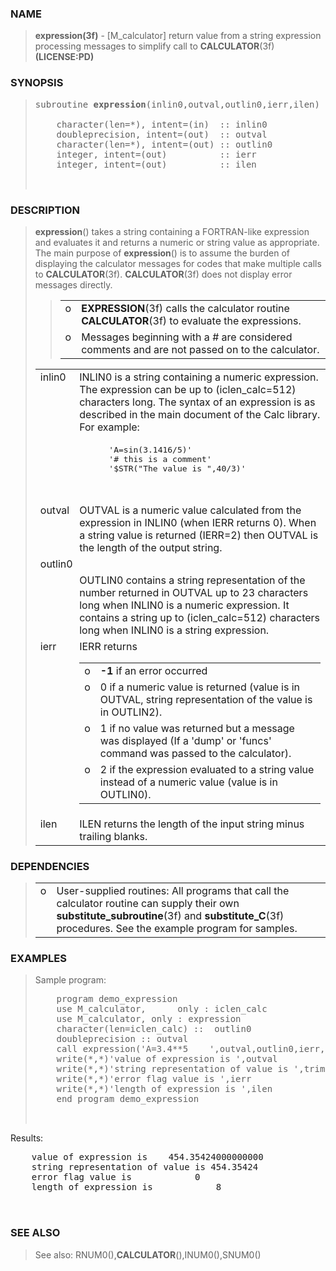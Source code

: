 <?
<body>
  <a name="top" id="top"></a>

  <div id="Container">
    <div id="Content">
      <div class="c13">
      </div><a name="0"></a>

      <h3><a name="0">NAME</a></h3>

      <blockquote>
        <b>expression(3f)</b> - [M_calculator] return value from a string expression processing messages to simplify call to <b>CALCULATOR</b>(3f)
        <b>(LICENSE:PD)</b>
      </blockquote><a name="contents" id="contents"></a>

      <h3><a name="8">SYNOPSIS</a></h3>

      <blockquote>
        <pre>
subroutine <b>expression</b>(inlin0,outval,outlin0,ierr,ilen)
<br />    character(len=*), intent=(in)  :: inlin0
    doubleprecision, intent=(out)  :: outval
    character(len=*), intent=(out) :: outlin0
    integer, intent=(out)          :: ierr
    integer, intent=(out)          :: ilen
<br />
</pre>
      </blockquote><a name="2"></a>

      <h3><a name="2">DESCRIPTION</a></h3>

      <blockquote>
        <b>expression</b>() takes a string containing a FORTRAN-like expression and evaluates it and returns a numeric or string value as appropriate. The
        main purpose of <b>expression</b>() is to assume the burden of displaying the calculator messages for codes that make multiple calls to
        <b>CALCULATOR</b>(3f). <b>CALCULATOR</b>(3f) does not display error messages directly.

        <blockquote>
          <table cellpadding="3">

            <tr valign="top">
              <td width="3%">o</td>

              <td><b>EXPRESSION</b>(3f) calls the calculator routine <b>CALCULATOR</b>(3f) to evaluate the expressions.</td>
            </tr>

            <tr valign="top">
              <td width="3%">o</td>

              <td>Messages beginning with a # are considered comments and are not passed on to the calculator.</td>
            </tr>

          </table>
        </blockquote>

        <table cellpadding="3">
          <tr valign="top">
            <td class="c14" width="6%" nowrap="nowrap">inlin0</td>

            <td valign="bottom">INLIN0 is a string containing a numeric expression. The expression can be up to (iclen_calc=512) characters long. The syntax
            of an expression is as described in the main document of the Calc library. For example:</td>
          </tr>

          <tr>
            <td colspan="2">
              <pre>
              'A=sin(3.1416/5)'
              '# this is a comment'
              '$STR("The value is ",40/3)'
<br />
</pre>
            </td>
          </tr>

          <tr valign="top">
            <td class="c14" width="6%" nowrap="nowrap">outval</td>

            <td valign="bottom">OUTVAL is a numeric value calculated from the expression in INLIN0 (when IERR returns 0). When a string value is returned
            (IERR=2) then OUTVAL is the length of the output string.</td>
          </tr>

          <tr valign="top">
            <td class="c14" colspan="2">outlin0</td>
          </tr>

          <tr valign="top">
            <td width="6%"></td>

            <td>OUTLIN0 contains a string representation of the number returned in OUTVAL up to 23 characters long when INLIN0 is a numeric expression. It
            contains a string up to (iclen_calc=512) characters long when INLIN0 is a string expression.</td>
          </tr>

          <tr valign="top">
            <td class="c14" width="6%" nowrap="nowrap">ierr</td>

            <td valign="bottom">
              IERR returns

              <table width="100%" cellpadding="3">

                <tr valign="top">
                  <td width="3%">o</td>

                  <td><b>-1</b> if an error occurred</td>
                </tr>

                <tr valign="top">
                  <td width="3%">o</td>

                  <td>0 if a numeric value is returned (value is in OUTVAL, string representation of the value is in OUTLIN2).</td>
                </tr>

                <tr valign="top">
                  <td width="3%">o</td>

                  <td>1 if no value was returned but a message was displayed (If a 'dump' or 'funcs' command was passed to the calculator).</td>
                </tr>

                <tr valign="top">
                  <td width="3%">o</td>

                  <td>2 if the expression evaluated to a string value instead of a numeric value (value is in OUTLIN0).</td>
                </tr>

              </table>
            </td>
          </tr>

          <tr valign="top">
            <td class="c14" width="3%" nowrap="nowrap">ilen</td>

            <td valign="bottom">ILEN returns the length of the input string minus trailing blanks.</td>
          </tr>

        </table>
      </blockquote><a name="3"></a>

      <h3><a name="3">DEPENDENCIES</a></h3>

      <blockquote>
        <table cellpadding="3">
          <tr valign="top">
            <td width="3%">o</td>

            <td>User-supplied routines: All programs that call the calculator routine can supply their own <b>substitute_subroutine</b>(3f) and
            <b>substitute_C</b>(3f) procedures. See the example program for samples.</td>
          </tr>

        </table>
      </blockquote><a name="4"></a>

      <h3><a name="4">EXAMPLES</a></h3>

      <blockquote>
        Sample program:
        <pre>
    program demo_expression
    use M_calculator,      only : iclen_calc
    use M_calculator, only : expression
    character(len=iclen_calc) ::  outlin0
    doubleprecision :: outval
    call expression('A=3.4**5    ',outval,outlin0,ierr,ilen)
    write(*,*)'value of expression is ',outval
    write(*,*)'string representation of value is ',trim(outlin0)
    write(*,*)'error flag value is ',ierr
    write(*,*)'length of expression is ',ilen
    end program demo_expression
<br />
</pre>
      </blockquote>Results:
      <pre>
    value of expression is    454.35424000000000
    string representation of value is 454.35424
    error flag value is            0
    length of expression is            8
<br />
</pre><a name="5"></a>

      <h3><a name="5">SEE ALSO</a></h3>

      <blockquote>
        See also: RNUM0(),<b>CALCULATOR</b>(),INUM0(),SNUM0()
      </blockquote><a name="6"></a>

    </div>
  </div>
</body>
</html>
